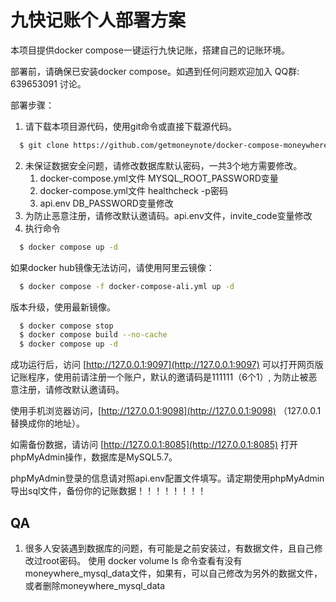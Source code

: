 # 九快记账个人部署方案

本项目提供docker compose一键运行九快记账，搭建自己的记账环境。

部署前，请确保已安装docker compose。如遇到任何问题欢迎加入 QQ群: 639653091 讨论。

部署步骤：
1. 请下载本项目源代码，使用git命令或直接下载源代码。

```sh
  $ git clone https://github.com/getmoneynote/docker-compose-moneywhere.git
```

2. 未保证数据安全问题，请修改数据库默认密码，一共3个地方需要修改。
    1. docker-compose.yml文件 MYSQL_ROOT_PASSWORD变量
   2. docker-compose.yml文件 healthcheck -p密码
   3. api.env DB_PASSWORD变量修改
3. 为防止恶意注册，请修改默认邀请码。api.env文件，invite_code变量修改
4. 执行命令

```sh
  $ docker compose up -d
```

如果docker hub镜像无法访问，请使用阿里云镜像：

```sh
  $ docker compose -f docker-compose-ali.yml up -d
```

版本升级，使用最新镜像。
```sh
  $ docker compose stop
  $ docker compose build --no-cache
  $ docker compose up -d
```

成功运行后，访问 [http://127.0.0.1:9097](http://127.0.0.1:9097) 可以打开网页版记账程序，使用前请注册一个账户，默认的邀请码是111111（6个1）, 为防止被恶意注册，请修改默认邀请码。

使用手机浏览器访问，[http://127.0.0.1:9098](http://127.0.0.1:9098) （127.0.0.1替换成你的地址）。

如需备份数据，请访问 [http://127.0.0.1:8085](http://127.0.0.1:8085) 打开phpMyAdmin操作，数据库是MySQL5.7。

phpMyAdmin登录的信息请对照api.env配置文件填写。请定期使用phpMyAdmin导出sql文件，备份你的记账数据！！！！！！！！

## QA
1. 很多人安装遇到数据库的问题，有可能是之前安装过，有数据文件，且自己修改过root密码。 使用 docker volume ls 命令查看有没有moneywhere_mysql_data文件，如果有，可以自己修改为另外的数据文件，或者删除moneywhere_mysql_data
